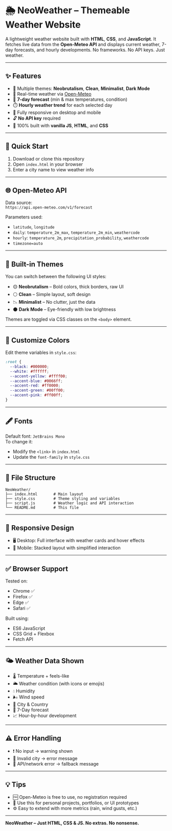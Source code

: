 # 🌦️ NeoWeather – Themeable Weather Website

A lightweight weather website built with **HTML**, **CSS**, and **JavaScript**. It fetches live data from the **Open-Meteo API** and displays current weather, 7-day forecasts, and hourly developments. No frameworks. No API keys. Just weather.

---

## ✨ Features

- 🎨 Multiple themes: **Neobrutalism**, **Clean**, **Minimalist**, **Dark Mode**
- 📡 Real-time weather via [Open-Meteo](https://open-meteo.com)
- 📅 **7-day forecast** (min & max temperatures, condition)
- ⏱️ **Hourly weather trend** for each selected day
- 📱 Fully responsive on desktop and mobile
- 🔓 **No API key** required
- 🧱 100% built with **vanilla JS**, **HTML**, and **CSS**

---

## 🚀 Quick Start

1. Download or clone this repository
2. Open `index.html` in your browser
3. Enter a city name to view weather info

---

## 🌐 Open-Meteo API

Data source:  
`https://api.open-meteo.com/v1/forecast`

Parameters used:
- `latitude`, `longitude`
- `daily`: `temperature_2m_max`, `temperature_2m_min`, `weathercode`
- `hourly`: `temperature_2m`, `precipitation_probability`, `weathercode`
- `timezone=auto`

---

## 🎨 Built-in Themes

You can switch between the following UI styles:

- 🟡 **Neobrutalism** – Bold colors, thick borders, raw UI
- ⚪ **Clean** – Simple layout, soft design
- 📉 **Minimalist** – No clutter, just the data
- 🌑 **Dark Mode** – Eye-friendly with low brightness

Themes are toggled via CSS classes on the `<body>` element.

---

## 🎨 Customize Colors

Edit theme variables in `style.css`:

```css
:root {
  --black: #000000;
  --white: #ffffff;
  --accent-yellow: #ffff00;
  --accent-blue: #0066ff;
  --accent-red: #ff0000;
  --accent-green: #00ff00;
  --accent-pink: #ff00ff;
}
```

---

## 🖋️ Fonts

Default font: `JetBrains Mono`  
To change it:
- Modify the `<link>` in `index.html`
- Update the `font-family` in `style.css`

---

## 📁 File Structure

```
NeoWeather/
├── index.html       # Main layout
├── style.css        # Theme styling and variables
├── script.js        # Weather logic and API interaction
└── README.md        # This file
```

---

## 📱 Responsive Design

- 🖥️ Desktop: Full interface with weather cards and hover effects
- 📱 Mobile: Stacked layout with simplified interaction

---

## ✅ Browser Support

Tested on:
- Chrome ✅
- Firefox ✅
- Edge ✅
- Safari ✅

Built using:
- ES6 JavaScript
- CSS Grid + Flexbox
- Fetch API

---

## 🌤️ Weather Data Shown

- 🌡️ Temperature + feels-like
- 🌥️ Weather condition (with icons or emojis)
- 💧 Humidity
- 🌬️ Wind speed
- 📍 City & Country
- 📆 7-Day forecast
- 📈 Hour-by-hour development

---

## ⚠️ Error Handling

- ❗ No input → warning shown
- 🚫 Invalid city → error message
- 🔌 API/network error → fallback message

---

## 💡 Tips

- 🆓 Open-Meteo is free to use, no registration required
- 🧪 Use this for personal projects, portfolios, or UI prototypes
- ⚙️ Easy to extend with more metrics (rain, wind gusts, etc.)

---

**NeoWeather – Just HTML, CSS & JS. No extras. No nonsense.**
